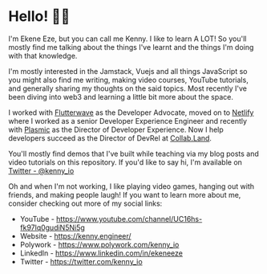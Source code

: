# Hello! 👋🏽

I'm Ekene Eze, but you can call me Kenny. I like to learn A LOT! So you'll mostly find me talking about the things I've learnt and the things I'm doing with that knowledge.

I'm mostly interested in the Jamstack, Vuejs and all things JavaScript so you might also find me writing, making video courses, YouTube tutorials, and generally sharing my thoughts on the said topics. Most recently I've been diving into web3 and learning a little bit more about the space.

I worked with [Flutterwave](https://flutterwave.com/) as the Developer Advocate, moved on to [Netlify](https://netlify.com/) where I worked as a senior Developer Experience Engineer and recently with [Plasmic](https://plasmic.app) as the Director of Developer Experience. 
Now I help developers succeed as the Director of DevRel at [Collab.Land](collab.land).

You'll mostly find demos that I've built while teaching via my blog posts and video tutorials on this repository. If you'd like to say hi, I'm available on [Twitter - @kenny_io](https://twitter.com/kenny_io) 

Oh and when I'm not working, I like playing video games, hanging out with friends, and making people laugh! If you want to learn more about me, consider checking out more of my social links:

* YouTube - https://www.youtube.com/channel/UC16hs-fk97lq0gudiN5Ni5g
* Website - https://kenny.engineer/
* Polywork - https://www.polywork.com/kenny_io
* LinkedIn - https://www.linkedin.com/in/ekeneeze
* Twitter - https://twitter.com/kenny_io
